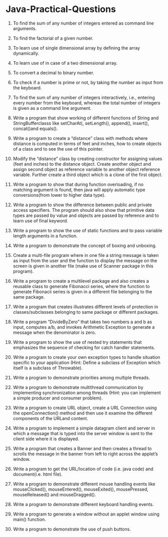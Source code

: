 # Java-Practical-Questions

1. To find the sum of any number of integers entered as command line arguments.

2. To find the factorial of a given number.

3. To learn use of single dimensional array by defining the array dynamically.

4. To learn use of in case of a two dimensional array.

5. To convert a decimal to binary number.

6. To check if a number is prime or not, by taking the number as input from the keyboard.

7. To find the sum of any number of integers interactively, i.e., entering every number from the
keyboard, whereas the total number of integers is given as a command line argument.

8. Write a program that show working of different functions of String and StringBufferclasss like
setCharAt(, setLength(), append(), insert(), concat()and equals().

9. Write a program to create a “distance” class with methods where distance is computed in terms
of feet and inches, how to create objects of a class and to see the use of this pointer.

10. Modify the “distance” class by creating constructor for assigning values (feet and inches) to the
distance object. Create another object and assign second object as reference variable to another
object reference variable. Further create a third object which is a clone of the first object.

11. Write a program to show that during function overloading, if no matching argument is found,
then java will apply automatic type conversions(from lower to higher data type).

12. Write a program to show the difference between public and private access specifiers. The
program should also show that primitive data types are passed by value and objects are passed
by reference and to learn use of final keyword.

13. Write a program to show the use of static functions and to pass variable length arguments in a
function.

14. Write a program to demonstrate the concept of boxing and unboxing.

15. Create a multi-file program where in one file a string message is taken as input from the user
and the function to display the message on the screen is given in another file (make use of
Scanner package in this program).

16. Write a program to create a multilevel package and also creates a reusable class to generate
Fibonacci series, where the function to generate Fibonacii series is given in a different file
belonging to the same package.

17. Write a program that creates illustrates different levels of protection in classes/subclasses
belonging to same package or different packages.

18. Write a program “DivideByZero” that takes two numbers a and b as input, computes a/b, and
invokes Arithmetic Exception to generate a message when the denominator is zero.

19. Write a program to show the use of nested try statements that emphasizes the sequence of
checking for catch handler statements.

20. Write a program to create your own exception types to handle situation specific to your
application (Hint: Define a subclass of Exception which itself is a subclass of Throwable).

21. Write a program to demonstrate priorities among multiple threads.

22. Write a program to demonstrate multithread communication by implementing synchronization
among threads (Hint: you can implement a simple producer and consumer problem).

23. Write a program to create URL object, create a URL Connection using the openConnection()
method and then use it examine the different components of the URLand content.

24. Write a program to implement a simple datagram client and server in which a message that is
typed into the server window is sent to the client side where it is displayed.

25. Write a program that creates a Banner and then creates a thread to scrolls the message in the
banner from left to right across the applet’s window.

26. Write a program to get the URL/location of code (i.e. java code) and document(i.e. html file).

27. Write a program to demonstrate different mouse handling events like mouseClicked(),
mouseEntered(), mouseExited(), mousePressed, mouseReleased() and mouseDragged().

28. Write a program to demonstrate different keyboard handling events.

29. Write a program to generate a window without an applet window using main() function.

30. Write a program to demonstrate the use of push buttons.
